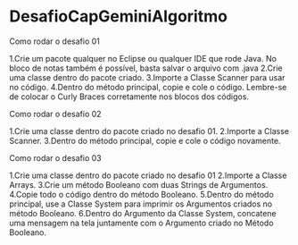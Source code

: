 # DesafioCapGeminiAlgoritmo

Como rodar o desafio 01

1.Crie um pacote qualquer no Eclipse ou qualquer IDE que rode Java. No bloco de notas também é possível, basta salvar o arquivo com .java
2.Crie uma classe dentro do pacote criado.
3.Importe a Classe Scanner para usar no código.
4.Dentro do método principal, copie e cole o código. Lembre-se de colocar o Curly Braces corretamente nos blocos dos códigos.

Como rodar o desafio 02

1.Crie uma classe dentro do pacote criado no desafio 01.
2.Importe a Classe Scanner.
3.Dentro do método principal, copie e cole o código novamente.

Como rodar o desafio 03

1.Crie uma classe dentro do pacote criado no desafio 01
2.Importe a Classe Arrays.
3.Crie um método Booleano com duas Strings de Argumentos.
4.Copie todo o código dentro do método Booleano.
5.Dentro do método principal, use a Classe System para imprimir os Argumentos criados no método Booleano.
6.Dentro do Argumento da Classe System, concatene uma mensagem na tela juntamente com o Argumento criado no Método Booleano.
